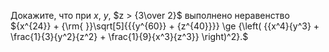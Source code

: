 Докажите, что при $x$, $y$, $z > {3\over 2}$ выполнено неравенство ${x^{24}} + {\rm{ }}\sqrt[5]{{{y^{60}} + {z^{40}}}} \ge {\left( {{x^4}{y^3} + \frac{1}{3}{y^2}{z^2} + \frac{1}{9}{x^3}{z^3}} \right)^2}.$